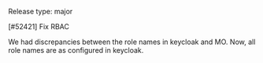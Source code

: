 Release type: major

[#52421] Fix RBAC

We had discrepancies between the role names in keycloak and MO. Now, all role
names are as configured in keycloak.
